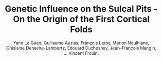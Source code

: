 ---
author: Yann Le Guen, Guillaume Auzias, François Leroy, Marion Noulhiane, Ghislaine Dehaene-Lambertz, Edouard Duchesnay, Jean-François Mangin, ... Vincent Frouin.
title: Genetic Influence on the Sulcal Pits - On the Origin of the First Cortical Folds
journal: Cerebral Cortex
year: 2017
type: article
doi: 10.1093/cercor/bhx098
team: yes
pages: 1--12
---